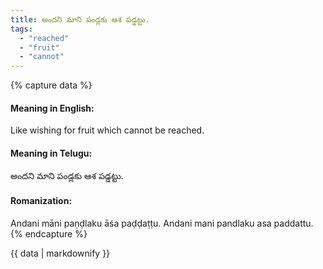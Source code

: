 ```yaml
---
title: అందని మాని పండ్లకు ఆశ పడ్డట్టు.
tags:
  - "reached"
  - "fruit"
  - "cannot"
---
```


{% capture data %}
#### Meaning in English:
Like wishing for fruit which cannot be reached.

#### Meaning in Telugu:
అందని మాని పండ్లకు ఆశ పడ్డట్టు.

#### Romanization:
Andani māni paṇḍlaku āśa paḍḍaṭṭu.
Andani mani pandlaku asa paddattu.
{% endcapture %}

{{ data | markdownify }}

